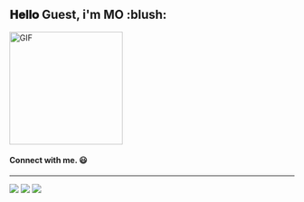 <h2> 𝐇𝐞𝐥𝐥𝐨 Guest, i'm MO :blush:</h2>
<img alt="GIF" src="https://i.pinimg.com/originals/9e/a7/2e/9ea72ef078139ced289852e8a4ea0c5c.gif" width = 200/>

#### Connect with me. :smiley:

<hr>

<p>
<a href="https://github.com/MohamedHmini"><img src="https://img.shields.io/badge/-Mohamed_Hmini-black?logo=github&style=flat-square"/></a>
<a href="https://https://www.linkedin.com/in/mhmini/"><img src="https://img.shields.io/badge/-Mohamed_Hmini-blue?logo=linkedin&style=flat-square"></a>
<a href="mohamed@mhmini.com"><img src="https://img.shields.io/badge/-mohamed@mhmini.com-black?style=flat-square"/></a>
</p>
